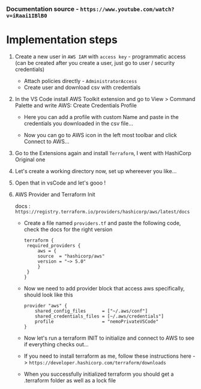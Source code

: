 ### Documentation source - `https://www.youtube.com/watch?v=iRaai1IBlB0`

# Implementation steps

1. Create a new user in `AWS IAM` with `access key` - programmatic access (can be created after you create a user, just go to user / security credentials)

   - Attach policies directly - `AdministratorAccess`
   - Create user and download csv with credentials

2. In the VS Code install AWS Toolkit extension and go to View > Command Palette and write AWS: Create Credentials Profile

   - Here you can add a profile with custom Name and paste in the credentials you downloaded in the csv file...

   - Now you can go to AWS icon in the left most toolbar and click Connect to AWS...

3. Go to the Extensions again and install `Terraform`, I went with HashiCorp Original one

4. Let's create a working directory now, set up whereever you like...

5. Open that in vsCode and let's gooo !

6. AWS Provider and Terraform Init

   docs : `https://registry.terraform.io/providers/hashicorp/aws/latest/docs`

   - Create a file named `providers.tf` and paste the following code, check the docs for the right version

     ```
     terraform {
      required_providers {
          aws = {
          source  = "hashicorp/aws"
          version = "~> 5.0"
          }
      }
     }
     ```

   - Now we need to add provider block that access aws specifically, should look like this

     ```
     provider "aws" {
         shared_config_files      = ["~/.aws/conf"]
         shared_credentials_files = [~/.aws/credentials"]
         profile                  = "nemoPrivateVSCode"
     }
     ```

   - Now let's run a terraform INIT to initialize and connect to AWS to see if everything checks out...

   - If you need to install terraform as me, follow these instructions here -> `https://developer.hashicorp.com/terraform/downloads`

   - When you successfully initialized terraform you should get a .terraform folder as well as a lock file
